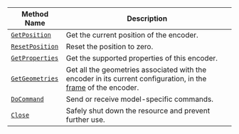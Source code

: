 <!-- prettier-ignore -->
Method Name | Description
----------- | -----------
[`GetPosition`](/components/encoder/#getposition) | Get the current position of the encoder.
[`ResetPosition`](/components/encoder/#resetposition) | Reset the position to zero.
[`GetProperties`](/components/encoder/#getproperties) | Get the supported properties of this encoder.
[`GetGeometries`](/components/encoder/#getgeometries) | Get all the geometries associated with the encoder in its current configuration, in the [frame](/mobility/frame-system/) of the encoder.
[`DoCommand`](/components/encoder/#docommand) | Send or receive model-specific commands.
[`Close`](/components/encoder/#close) | Safely shut down the resource and prevent further use.
